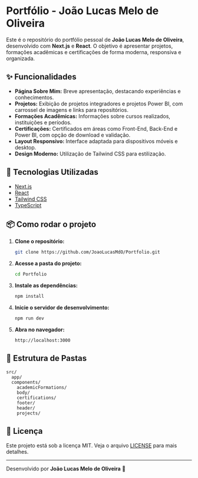 # Portfólio - João Lucas Melo de Oliveira

Este é o repositório do portfólio pessoal de **João Lucas Melo de Oliveira**, desenvolvido com **Next.js** e **React**. O objetivo é apresentar projetos, formações acadêmicas e certificações de forma moderna, responsiva e organizada.

## ✨ Funcionalidades

- **Página Sobre Mim:** Breve apresentação, destacando experiências e conhecimentos.
- **Projetos:** Exibição de projetos integradores e projetos Power BI, com carrossel de imagens e links para repositórios.
- **Formações Acadêmicas:** Informações sobre cursos realizados, instituições e períodos.
- **Certificações:** Certificados em áreas como Front-End, Back-End e Power BI, com opção de download e validação.
- **Layout Responsivo:** Interface adaptada para dispositivos móveis e desktop.
- **Design Moderno:** Utilização de Tailwind CSS para estilização.

## 🚀 Tecnologias Utilizadas

- [Next.js](https://nextjs.org/)
- [React](https://react.dev/)
- [Tailwind CSS](https://tailwindcss.com/)
- [TypeScript](https://www.typescriptlang.org/)

## 📦 Como rodar o projeto

1. **Clone o repositório:**
   ```bash
   git clone https://github.com/JoaoLucasMdO/Portfolio.git
   ```
2. **Acesse a pasta do projeto:**
   ```bash
   cd Portfolio
   ```
3. **Instale as dependências:**
   ```bash
   npm install
   ```
4. **Inicie o servidor de desenvolvimento:**
   ```bash
   npm run dev
   ```
5. **Abra no navegador:**
   ```
   http://localhost:3000
   ```

## 📁 Estrutura de Pastas

```
src/
  app/
  components/
    academicFormations/
    body/
    certifications/
    footer/
    header/
    projects/
```

## 📄 Licença

Este projeto está sob a licença MIT. Veja o arquivo [LICENSE](LICENSE) para mais detalhes.

---

Desenvolvido por **João Lucas Melo de Oliveira** 🚀